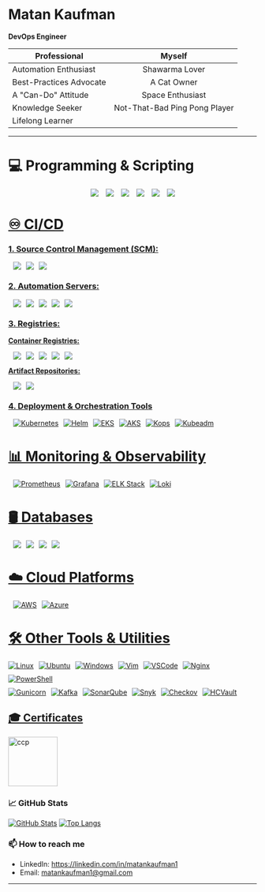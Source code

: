# Matan Kaufman 
**DevOps Engineer**

<div align="center">

|       **Professional**             |          **Myself**             |
|------------------------------------|:-------------------------------:|
| Automation Enthusiast              |     Shawarma Lover              |
| Best-Practices Advocate            |    A Cat Owner                  |
| A "Can-Do" Attitude                |    Space Enthusiast             |
| Knowledge Seeker                   |     Not-That-Bad Ping Pong Player |
| Lifelong Learner                   |                                 |

</div>

---

# 💻 Programming & Scripting  

<div style="display: flex; justify-content: center; align-items: center; flex-wrap: wrap; gap: 15px; text-align: center;"> 
    <a href="https://www.python.org" target="_blank" rel="noreferrer"> <img src="https://img.shields.io/badge/Python-3776AB?style=plastic&logo=python&logoColor=white"/>
    <a href="https://www.gnu.org/software/bash" target="_blank" rel="noreferrer">  <img src="https://img.shields.io/badge/Bash-4EAA25?style=plastic&logo=gnu-bash&logoColor=white"/>
    <a href="https://groovy-lang.org" target="_blank" rel="noreferrer"> <img src="https://img.shields.io/badge/Groovy-393939?style=plastic&logo=apache-groovy&logoColor=white"/>
    <a href="https://yaml.org" target="_blank" rel="noreferrer"> <img src="https://img.shields.io/badge/YAML-CB171E?style=plastic&logo=yaml&logoColor=white"/>
    <a href="https://www.mysql.com" target="_blank" rel="noreferrer"> <img src="https://img.shields.io/badge/SQL-336791?style=plastic&logo=postgresql&logoColor=white"/>
    <a href="https://html.spec.whatwg.org" target="_blank" rel="noreferrer"> <img src="https://img.shields.io/badge/HTML-E34F26?style=plastic&logo=html5&logoColor=white"/>
</div>

# ♾️ CI/CD  
### 1. Source Control Management (SCM):
<div style="display: flex; gap: 10px; align-items: center;">
    <a href="https://github.com/" target="_blank" rel="noreferrer"> <img src="https://img.shields.io/badge/GitHub-181717?style=plastic&logo=github&logoColor=white"/>
    <a href="https://about.gitlab.com/" target="_blank" rel="noreferrer"> <img src="https://img.shields.io/badge/GitLab-FCA121?style=plastic&logo=gitlab&logoColor=white"/> 
    <a href="https://azure.microsoft.com/en-us/products/devops/repos" target="_blank" rel="noreferrer"> <img src="https://img.shields.io/badge/Azure%20Repos-0078D7?style=plastic&logo=microsoft-azure&logoColor=white"/>
</div>

### **2. Automation Servers:**  
<div style="display: flex; gap: 10px; align-items: center;">
    <a href="https://www.jenkins.io/" target="_blank" rel="noreferrer"> <img src="https://img.shields.io/badge/Jenkins-eda044?style=plastic&logo=jenkins&logoColor=white"/>
    <a href="https://github.com/features/actions" target="_blank" rel="noreferrer"> <img src="https://img.shields.io/badge/GitHub%20Actions-0b3468F?style=plastic&logo=github-actions&logoColor=white"/>  
    <a href="https://circleci.com/" target="_blank" rel="noreferrer"> <img src="https://img.shields.io/badge/CircleCI-343434?style=plastic&logo=circleci&logoColor=white"/>
    <a href="https://azure.microsoft.com/en-us/products/devops/pipelines" target="_blank" rel="noreferrer"> <img src="https://img.shields.io/badge/Azure%20Pipelines-0078D7?style=plastic&logo=azure-                pipelines&logoColor=white"/>
    <a href="https://aws.amazon.com/codepipeline/" target="_blank" rel="noreferrer"> <img src="https://img.shields.io/badge/AWS%20CodePipeline-FF9900?style=plastic&logo=amazon-aws&logoColor=white"/>
</div>


### **3. Registries:**  
**Container Registries:**  
<div style="display: flex; gap: 10px; align-items: center;">
     <a href="https://hub.docker.com/" target="_blank" rel="noreferrer"> <img src="https://img.shields.io/badge/DockerHub-2496ED?style=plastic&logo=docker&logoColor=white/">
     <a href="https://aws.amazon.com/ecr/" target="_blank" rel="noreferrer"> <img src="https://img.shields.io/badge/ECR-FF9900?style=plastic&logo=amazon-aws&logoColor=white/">
     <a href="https://docs.gitlab.com/ee/user/packages/container_registry/" target="_blank" rel="noreferrer"> <img src="https://img.shields.io/badge/GitLab%20Registry-FCA121?style=plastic&logo=gitlab&logoColor=white/">
     <a href="https://docs.github.com/en/packages" target="_blank" rel="noreferrer"> <img src="https://img.shields.io/badge/GitHub%20Packages-2EA44F?style=plastic&logo=github&logoColor=white/">
     <a href="https://azure.microsoft.com/en-us/products/container-registry" target="_blank" rel="noreferrer"> <img src="https://img.shields.io/badge/Azure%20Container%20Registry-0078D7?style=plastic&logo=microsoft-azure&logoColor=white"/>
</div>

**Artifact Repositories:**  
<div style="display: flex; gap: 10px; align-items: center;">
    <a href="https://jfrog.com/" target="_blank" rel="noreferrer"> <img src="https://img.shields.io/badge/JFrog%20Artifactory-196c1c?style=plastic&logo=jfrog&logoColor=white"/>
    <a href="https://www.sonatype.com/" target="_blank" rel="noreferrer"> <img src="https://img.shields.io/badge/Nexus-343434?style=plastic&logo=sonatype&logoColor=white"/>
</div>

### **4. Deployment & Orchestration Tools**
<div style="display: flex; gap: 10px; align-items: center; flex-wrap: wrap;">
     <a href="https://kubernetes.io/" target="_blank" rel="noreferrer"> <img src="https://img.shields.io/badge/Kubernetes-326CE5?style=plastic&logo=kubernetes&logoColor=white" alt="Kubernetes"/> 
    <a href="https://helm.sh/" target="_blank" rel="noreferrer"> <img src="https://img.shields.io/badge/Helm-0F1689?style=plastic&logo=helm&logoColor=white" alt="Helm"/> 
    <a href="https://aws.amazon.com/eks/?p=pm&pd=eks&z=4" target="_blank" rel="noreferrer"> <img src="https://img.shields.io/badge/EKS-FF9900?style=plastic&logo=amazon-eks&logoColor=white" alt="EKS"/> 
    <a href="https://azure.microsoft.com/en-us/products/kubernetes-service" target="_blank" rel="noreferrer"> <img src="https://img.shields.io/badge/AKS-0078D7?style=plastic&logo=azure-kubernetes-service&logoColor=white" alt="AKS"/> 
    <a href="https://kops.sigs.k8s.io/" target="_blank" rel="noreferrer"> <img src="https://img.shields.io/badge/Kops-3E4EE3?style=plastic&logo=kubernetes&logoColor=white" alt="Kops"/> 
    <a href="https://kubernetes.io/docs/reference/setup-tools/kubeadm/" target="_blank" rel="noreferrer"> <img src="https://img.shields.io/badge/Kubeadm-326CE5?style=plastic&logo=kubernetes&logoColor=white" alt="Kubeadm"/> 
 </div>


# **📊 Monitoring & Observability**
<div style="display: flex; gap: 10px; align-items: center;">
  <a href="https://prometheus.io/" target="_blank" rel="noreferrer"> <img src="https://img.shields.io/badge/Prometheus-E6522C?style=plastic&logo=prometheus&logoColor=white" alt="Prometheus"/>
  <a href="https://grafana.com/" target="_blank" rel="noreferrer"> <img src="https://img.shields.io/badge/Grafana-F46800?style=plastic&logo=grafana&logoColor=white" alt="Grafana"/>
  <a href="https://www.elastic.co/elastic-stack" target="_blank" rel="noreferrer"> <img src="https://img.shields.io/badge/ELK%20Stack-005571?style=plastic&logo=elastic&logoColor=white" alt="ELK Stack"/>
  <a href="https://grafana.com/docs/loki/latest/get-started/overview/" target="_blank" rel="noreferrer"> <img src="https://img.shields.io/badge/Loki-0A3E98?style=plastic&logo=grafana&logoColor=white" alt="Loki"/>
</div>

# **🛢️ Databases**  
<div style="display: flex; gap: 10px; align-items: center;">
    <a href="https://www.mysql.com/" target="_blank" rel="noreferrer"> <img src="https://img.shields.io/badge/MySQL-040720?style=plastic&logo=mysql&logoColor=white"/>  
    <a href="https://www.mongodb.com/" target="_blank" rel="noreferrer"> <img src="https://img.shields.io/badge/MongoDB-47A248?style=plastic&logo=mongodb&logoColor=white"/>
    <a href="https://aws.amazon.com/dynamodb/**" target="_blank" rel="noreferrer"> <img src="https://img.shields.io/badge/DynamoDB-4053D6?style=plastic&logo=amazon-dynamodb&logoColor=white"/>  
    <a href="https://azure.microsoft.com/en-us/products/mysql" target="_blank" rel="noreferrer"> <img src="https://img.shields.io/badge/Azure%20SQL-0078D7?style=plastic&logo=microsoft-azure&logoColor=white"/>  
</div>

# **☁️ Cloud Platforms**  
<div style="display: flex; gap: 10px; align-items: center;">
    <a href="https://aws.amazon.com/" target="_blank" rel="noreferrer"> <img src="https://img.shields.io/badge/AWS-232F3E?style=plastic&logo=amazon-aws&logoColor=white" alt="AWS"/>
    <a href="https://azure.microsoft.com/en-us/" target="_blank" rel="noreferrer"> <img src="https://img.shields.io/badge/Azure-0078D7?style=plastic&logo=microsoft-azure&logoColor=white" alt="Azure"/>
</div>

# **🛠️ Other Tools & Utilities**
<div style="display: flex; gap: 10px; align-items: center; flex-wrap: wrap;"> 
<img src="https://img.shields.io/badge/Linux-FCC624?style=plastic&logo=linux&logoColor=black" alt="Linux"/> 
<img src="https://img.shields.io/badge/Ubuntu-E95420?style=plastic&logo=ubuntu&logoColor=white" alt="Ubuntu"/> 
<img src="https://img.shields.io/badge/Windows-0078D6?style=plastic&logo=windows&logoColor=white" alt="Windows"/> 
<img src="https://img.shields.io/badge/Vim-019733?style=plastic&logo=vim&logoColor=white" alt="Vim"/>
 <img src="https://img.shields.io/badge/VSCode-007ACC?style=plastic&logo=visual-studio-code&logoColor=white" alt="VSCode"/> 
 <img src="https://img.shields.io/badge/Nginx-269539?style=plastic&logo=nginx&logoColor=white" alt="Nginx"/> 
 <img src="https://img.shields.io/badge/PowerShell-728FCE?style=plastic&logo=PowerShell&logoColor=white" alt="PowerShell"/> 
 </div> 
 <div style="display: flex; gap: 10px; align-items: center; flex-wrap: wrap; margin-top: 10px;"> 
 <img src="https://img.shields.io/badge/Gunicorn-499848?style=plastic&logo=gunicorn&logoColor=white" alt="Gunicorn"/>
 <img src="https://img.shields.io/badge/Kafka-231F20?style=plastic&logo=apache-kafka&logoColor=white" alt="Kafka"/> 
 <img src="https://img.shields.io/badge/SonarQube-4E9BCD?style=plastic&logo=sonarqube&logoColor=white" alt="SonarQube"/> 
 <img src="https://img.shields.io/badge/Snyk-4C4A73?style=plastic&logo=snyk&logoColor=white" alt="Snyk"/> 
 <img src="https://img.shields.io/badge/Checkov-8051D6?style=plastic&logoColor=white" alt="Checkov"/> 
 <img src="https://img.shields.io/badge/HashiCorp%20Vault-000000?style=plastic&logo=vault&logoColor=white" alt="HCVault"/> 
 </div>

## 🎓 Certificates
<a href="https://www.credly.com/badges/7a1492e3-a1f0-40c0-84b7-28b3681ad5b3/public_url" target="_blank" rel="noreferrer"> <img src="https://d1.awsstatic.com/training-and-certification/certification-badges/AWS-Certified-Cloud-Practitioner_badge.634f8a21af2e0e956ed8905a72366146ba22b74c.png" alt="ccp" width="100" height="100"/> </a>


### 📈 GitHub Stats
[![GitHub Stats](https://github-readme-stats.vercel.app/api?username=matankaufman1&show_icons=true&theme=dracula)](https://github.com/matankaufman1/github-readme-stats)
[![Top Langs](https://github-readme-stats.vercel.app/api/top-langs/?username=matankaufman1&layout=donut&theme=dracula&langs_count=4)](https://github.com/matankaufman1/github-readme-stats)


### 📫 How to reach me
- LinkedIn: https://linkedin.com/in/matankaufman1
- Email: matankaufman1@gmail.com


---
